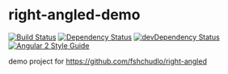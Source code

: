 # right-angled-demo

[![Build Status](https://travis-ci.org/fshchudlo/right-angled-demo.svg?branch=master)](https://travis-ci.org/fshchudlo/right-angled-demo)
[![Dependency Status](https://david-dm.org/fshchudlo/right-angled-demo.svg)](https://david-dm.org/fshchudlo/right-angled-demo)
[![devDependency Status](https://david-dm.org/fshchudlo/right-angled-demo/dev-status.svg)](https://david-dm.org/fshchudlo/right-angled-demo?type=dev)
[![Angular 2 Style Guide](https://mgechev.github.io/angular2-style-guide/images/badge.svg)](https://angular.io/styleguide)


demo project for https://github.com/fshchudlo/right-angled
